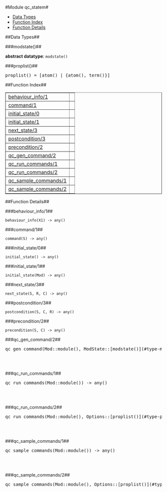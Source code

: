 

#Module qc_statem#
* [Data Types](#types)
* [Function Index](#index)
* [Function Details](#functions)





<a name="types"></a>

##Data Types##




###<a name="type-modstate">modstate()</a>##



__abstract datatype__: `modstate()`



###<a name="type-proplist">proplist()</a>##



<pre>proplist() = [atom() | {atom(), term()}]</pre>
<a name="index"></a>

##Function Index##


<table width="100%" border="1" cellspacing="0" cellpadding="2" summary="function index"><tr><td valign="top"><a href="#behaviour_info-1">behaviour_info/1</a></td><td></td></tr><tr><td valign="top"><a href="#command-1">command/1</a></td><td></td></tr><tr><td valign="top"><a href="#initial_state-0">initial_state/0</a></td><td></td></tr><tr><td valign="top"><a href="#initial_state-1">initial_state/1</a></td><td></td></tr><tr><td valign="top"><a href="#next_state-3">next_state/3</a></td><td></td></tr><tr><td valign="top"><a href="#postcondition-3">postcondition/3</a></td><td></td></tr><tr><td valign="top"><a href="#precondition-2">precondition/2</a></td><td></td></tr><tr><td valign="top"><a href="#qc_gen_command-2">qc_gen_command/2</a></td><td></td></tr><tr><td valign="top"><a href="#qc_run_commands-1">qc_run_commands/1</a></td><td></td></tr><tr><td valign="top"><a href="#qc_run_commands-2">qc_run_commands/2</a></td><td></td></tr><tr><td valign="top"><a href="#qc_sample_commands-1">qc_sample_commands/1</a></td><td></td></tr><tr><td valign="top"><a href="#qc_sample_commands-2">qc_sample_commands/2</a></td><td></td></tr></table>


<a name="functions"></a>

##Function Details##

<a name="behaviour_info-1"></a>

###behaviour_info/1##




`behaviour_info(X1) -> any()`

<a name="command-1"></a>

###command/1##




`command(S) -> any()`

<a name="initial_state-0"></a>

###initial_state/0##




`initial_state() -> any()`

<a name="initial_state-1"></a>

###initial_state/1##




`initial_state(Mod) -> any()`

<a name="next_state-3"></a>

###next_state/3##




`next_state(S, R, C) -> any()`

<a name="postcondition-3"></a>

###postcondition/3##




`postcondition(S, C, R) -> any()`

<a name="precondition-2"></a>

###precondition/2##




`precondition(S, C) -> any()`

<a name="qc_gen_command-2"></a>

###qc_gen_command/2##




<pre>qc_gen_command(Mod::module(), ModState::[modstate()](#type-modstate)) -&gt; any()</pre>
<br></br>


<a name="qc_run_commands-1"></a>

###qc_run_commands/1##




<pre>qc_run_commands(Mod::module()) -&gt; any()</pre>
<br></br>


<a name="qc_run_commands-2"></a>

###qc_run_commands/2##




<pre>qc_run_commands(Mod::module(), Options::[proplist()](#type-proplist)) -&gt; any()</pre>
<br></br>


<a name="qc_sample_commands-1"></a>

###qc_sample_commands/1##




<pre>qc_sample_commands(Mod::module()) -&gt; any()</pre>
<br></br>


<a name="qc_sample_commands-2"></a>

###qc_sample_commands/2##




<pre>qc_sample_commands(Mod::module(), Options::[proplist()](#type-proplist)) -&gt; any()</pre>
<br></br>


